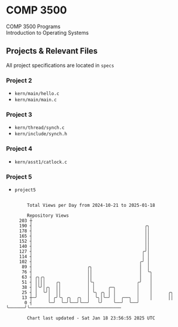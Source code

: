 # COMP 3500
COMP 3500 Programs  
Introduction to Operating Systems  
## Projects & Relevant Files
All project specifications are located in `specs`
### Project 2
- `kern/main/hello.c`
- `kern/main/main.c`
### Project 3
- `kern/thread/synch.c`
- `kern/include/synch.h`
### Project 4
- `kern/asst1/catlock.c`
### Project 5
- `project5`

```

        Total Views per Day from 2024-10-21 to 2025-01-18

        Repository Views
     203 ┼
     190 ┤                                           ╭╮
     178 ┤                                           ││
     165 ┤                                           ││
     152 ┤                                           ││
     140 ┤                                           ││
     127 ┤                                          ╭╯│
     114 ┤                                          │ │
     102 ┤                                         ╭╯ │
      89 ┤                     ╭╮                  │  │
      76 ┤                     ││                  │  ╰╮
      63 ┤ ╭╮╭╮                ││                  │   │
      51 ┤ ││││    ╭╮          │╰╮                ╭╯   │
      38 ┤ │╰╯│╭╮  ││          │ │     ╭─╮        │    │
      25 ┤ │  ╰╯│  ││          │ ╰╮ ╭╮ │ │        │    │      ╭╮
      13 ┼─╯    │ ╭╯╰╮ ╭╮  ╭╮  │  ╰╮│╰─╯ │  ╭──╮  │    │      ││
       0 ┤      ╰─╯  ╰─╯╰──╯╰──╯   ╰╯    ╰──╯  ╰──╯    ╰──────╯╰───────────────────────────────────

        Chart last updated - Sat Jan 18 23:56:55 2025 UTC
        
```
